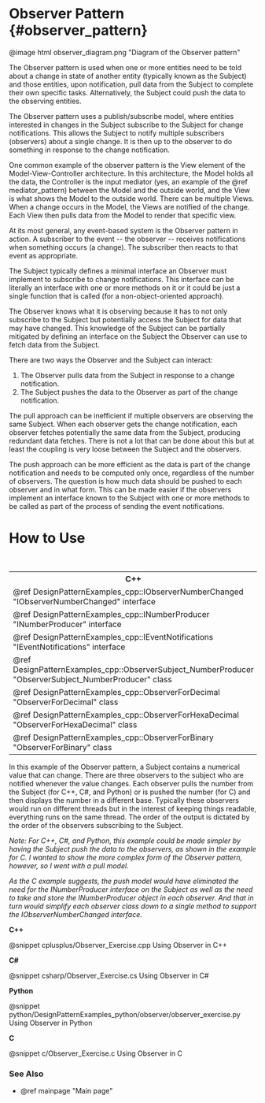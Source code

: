 # Observer Pattern {#observer_pattern}

@image html observer_diagram.png "Diagram of the Observer pattern"

The Observer pattern is used when one or more entities need to be told
about a change in state of another entity (typically known as the Subject)
and those entities, upon notification, pull data from the Subject to
complete their own specific tasks.  Alternatively, the Subject could push
the data to the observing entities.

The Observer pattern uses a publish/subscribe model, where entities
interested in changes in the Subject subscribe to the Subject for change
notifications.  This allows the Subject to notify multiple subscribers
(observers) about a single change.  It is then up to the observer to do
something in response to the change notification.

One common example of the observer pattern is the View element of the
Model-View-Controller architecture.  In this architecture, the Model holds
all the data, the Controller is the input mediator (yes, an example of the
@ref mediator_pattern) between the Model and the outside world, and the View is
what shows the Model to the outside world.  There can be multiple Views.
When a change occurs in the Model, the Views are notified of the change.
Each View then pulls data from the Model to render that specific view.

At its most general, any event-based system is the Observer pattern in
action.  A subscriber to the event -- the observer -- receives
notifications when something occurs (a change).  The subscriber then reacts
to that event as appropriate.

The Subject typically defines a minimal interface an Observer must
implement to subscribe to change notifications.  This interface can be
literally an interface with one or more methods on it or it could be just a
single function that is called (for a non-object-oriented approach).

The Observer knows what it is observing because it has to not only
subscribe to the Subject but potentially access the Subject for data that
may have changed.  This knowledge of the Subject can be partially mitigated
by defining an interface on the Subject the Observer can use to fetch data
from the Subject.

There are two ways the Observer and the Subject can interact:
 1) The Observer pulls data from the Subject in response to a change
    notification.
 2) The Subject pushes the data to the Observer as part of the change
    notification.

The pull approach can be inefficient if multiple observers are observing
the same Subject.  When each observer gets the change notification, each
observer fetches potentially the same data from the Subject, producing
redundant data fetches.  There is not a lot that can be done about this but
at least the coupling is very loose between the Subject and the observers.

The push approach can be more efficient as the data is part of the change
notification and needs to be computed only once, regardless of the number
of observers.  The question is how much data should be pushed to each
observer and in what form.  This can be made easier if the observers
implement an interface known to the Subject with one or more methods to be
called as part of the process of sending the event notifications.

# How to Use

<table>
<caption>Links to the Observer classes and interfaces</caption>
<tr>
  <th>C++
  <th>C#
  <th>Python
  <th>C
<tr>
  <td>@ref DesignPatternExamples_cpp::IObserverNumberChanged "IObserverNumberChanged" interface
  <td>@ref DesignPatternExamples_csharp.IObserverNumberChanged "IObserverNumberChanged" interface
  <td>@ref DesignPatternExamples_python.observer.observersubject_numberproducer.IObserverNumberChanged "IObserverNumberChanged" interface
  <td>Not Applicable
<tr>
  <td> @ref DesignPatternExamples_cpp::INumberProducer "INumberProducer" interface
  <td>@ref DesignPatternExamples_csharp::INumberProducer "INumberProducer" interface
  <td>@ref DesignPatternExamples_python.observer.observersubject_numberproducer.INumberProducer "INumberProducer" interface
  <td>Not Applicable
<tr>
  <td>@ref DesignPatternExamples_cpp::IEventNotifications "IEventNotifications" interface
  <td>@ref DesignPatternExamples_csharp.IEventNotifications "IEventNotifications" interface
  <td>@ref DesignPatternExamples_python.observer.observersubject_numberproducer.IEventNotifications "IEventNotifications" interface
  <td>Not Applicable
<tr>
  <td>@ref DesignPatternExamples_cpp::ObserverSubject_NumberProducer "ObserverSubject_NumberProducer" class
  <td>@ref DesignPatternExamples_csharp::ObserverSubject_NumberProducer "ObserverSubject_NumberProducer" class
  <td>@ref DesignPatternExamples_python.observer.observersubject_numberproducer.ObserverSubject_NumberProducer "ObserverSubject_NumberProducer" class
  <td>NumberProducer structure<br>
      NumberProducer_Create()<br>
      NumberProducer_Destroy()
<tr>
  <td>@ref DesignPatternExamples_cpp::ObserverForDecimal "ObserverForDecimal" class
  <td>@ref DesignPatternExamples_csharp.ObserverForDecimal "ObserverForDecimal" class
  <td>@ref DesignPatternExamples_python.observer.observer_class.ObserverForDecimal "ObserverForDecimal" class
  <td>ObserverForDecimal_NumberChanged()
<tr>
  <td>@ref DesignPatternExamples_cpp::ObserverForHexaDecimal "ObserverForHexaDecimal" class
  <td>@ref DesignPatternExamples_csharp.ObserverForHexaDecimal "ObserverForHexaDecimal" class
  <td>@ref DesignPatternExamples_python.observer.observer_class.ObserverForHexaDecimal "ObserverForHexaDecimal" class
  <td>ObserverForHexadecimal_NumberChanged()
<tr>
  <td>@ref DesignPatternExamples_cpp::ObserverForBinary "ObserverForBinary" class
  <td>@ref DesignPatternExamples_csharp.ObserverForBinary "ObserverForBinary" class
  <td>@ref DesignPatternExamples_python.observer.observer_class.ObserverForBinary "ObserverForBinary" class
  <td>ObserverForBinary_NumberChanged()
</table>

In this example of the Observer pattern, a Subject contains a numerical
value that can change.  There are three observers to the subject who are
notified whenever the value changes.  Each observer pulls the number from
the Subject (for C++, C#, and Python) or is pushed the number (for C) and then
displays the number in a different base.  Typically these observers would run
on different threads but in the interest of keeping things readable, everything
runs on the same thread.  The order of the output is dictated by the order of
the observers subscribing to the Subject.

*Note: For C++, C#, and Python, this example could be made simpler by having
the Subject push the data to the observers, as shown in the example for C.  I
wanted to show the more complex form of the Observer pattern, however, so I
went with a pull model.*

*As the C example suggests, the push model would have eliminated the need for
the INumberProducer interface on the Subject as well as the need to take and
store the INumberProducer object in each observer.  And that in turn would
simplify each observer class down to a single method to support the
IObserverNumberChanged interface.*


__C++__

@snippet cplusplus/Observer_Exercise.cpp Using Observer in C++

__C#__

@snippet csharp/Observer_Exercise.cs Using Observer in C#

__Python__

@snippet python/DesignPatternExamples_python/observer/observer_exercise.py Using Observer in Python

__C__

@snippet c/Observer_Exercise.c Using Observer in C

### See Also
- @ref mainpage "Main page"
